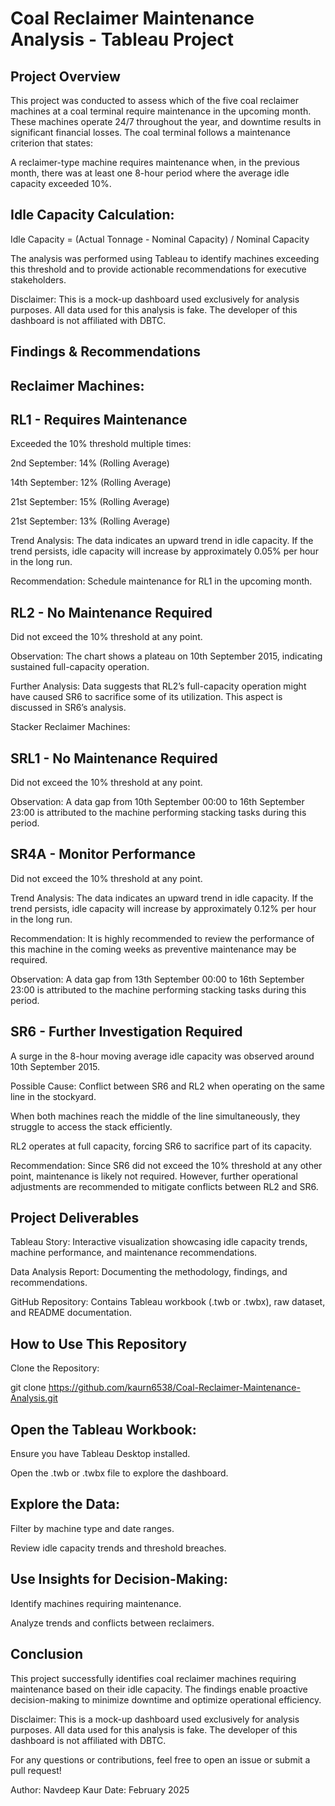 # Coal Reclaimer Maintenance Analysis - Tableau Project
## Project Overview

This project was conducted to assess which of the five coal reclaimer machines at a coal terminal require maintenance in the upcoming month. These machines operate 24/7 throughout the year, and downtime results in significant financial losses. The coal terminal follows a maintenance criterion that states:

A reclaimer-type machine requires maintenance when, in the previous month, there was at least one 8-hour period where the average idle capacity exceeded 10%.

## Idle Capacity Calculation:

Idle Capacity = (Actual Tonnage - Nominal Capacity) / Nominal Capacity

The analysis was performed using Tableau to identify machines exceeding this threshold and to provide actionable recommendations for executive stakeholders.

Disclaimer: This is a mock-up dashboard used exclusively for analysis purposes. All data used for this analysis is fake. The developer of this dashboard is not affiliated with DBTC.

## Findings & Recommendations

## Reclaimer Machines:

## RL1 - Requires Maintenance

Exceeded the 10% threshold multiple times:

2nd September: 14% (Rolling Average)

14th September: 12% (Rolling Average)

21st September: 15% (Rolling Average)

21st September: 13% (Rolling Average)

Trend Analysis: The data indicates an upward trend in idle capacity. If the trend persists, idle capacity will increase by approximately 0.05% per hour in the long run.

Recommendation: Schedule maintenance for RL1 in the upcoming month.

## RL2 - No Maintenance Required

Did not exceed the 10% threshold at any point.

Observation: The chart shows a plateau on 10th September 2015, indicating sustained full-capacity operation.

Further Analysis: Data suggests that RL2’s full-capacity operation might have caused SR6 to sacrifice some of its utilization. This aspect is discussed in SR6’s analysis.

Stacker Reclaimer Machines:

## SRL1 - No Maintenance Required

Did not exceed the 10% threshold at any point.

Observation: A data gap from 10th September 00:00 to 16th September 23:00 is attributed to the machine performing stacking tasks during this period.

## SR4A - Monitor Performance

Did not exceed the 10% threshold at any point.

Trend Analysis: The data indicates an upward trend in idle capacity. If the trend persists, idle capacity will increase by approximately 0.12% per hour in the long run.

Recommendation: It is highly recommended to review the performance of this machine in the coming weeks as preventive maintenance may be required.

Observation: A data gap from 13th September 00:00 to 16th September 23:00 is attributed to the machine performing stacking tasks during this period.

## SR6 - Further Investigation Required

A surge in the 8-hour moving average idle capacity was observed around 10th September 2015.

Possible Cause: Conflict between SR6 and RL2 when operating on the same line in the stockyard.

When both machines reach the middle of the line simultaneously, they struggle to access the stack efficiently.

RL2 operates at full capacity, forcing SR6 to sacrifice part of its capacity.

Recommendation: Since SR6 did not exceed the 10% threshold at any other point, maintenance is likely not required. However, further operational adjustments are recommended to mitigate conflicts between RL2 and SR6.

## Project Deliverables

Tableau Story: Interactive visualization showcasing idle capacity trends, machine performance, and maintenance recommendations.

Data Analysis Report: Documenting the methodology, findings, and recommendations.

GitHub Repository: Contains Tableau workbook (.twb or .twbx), raw dataset, and README documentation.

## How to Use This Repository

Clone the Repository:

git clone https://github.com/kaurn6538/Coal-Reclaimer-Maintenance-Analysis.git

## Open the Tableau Workbook:

Ensure you have Tableau Desktop installed.

Open the .twb or .twbx file to explore the dashboard.

## Explore the Data:

Filter by machine type and date ranges.

Review idle capacity trends and threshold breaches.

## Use Insights for Decision-Making:

Identify machines requiring maintenance.

Analyze trends and conflicts between reclaimers.

## Conclusion

This project successfully identifies coal reclaimer machines requiring maintenance based on their idle capacity. The findings enable proactive decision-making to minimize downtime and optimize operational efficiency.

Disclaimer: This is a mock-up dashboard used exclusively for analysis purposes. All data used for this analysis is fake. The developer of this dashboard is not affiliated with DBTC.

For any questions or contributions, feel free to open an issue or submit a pull request!

Author: Navdeep Kaur
Date: February 2025
